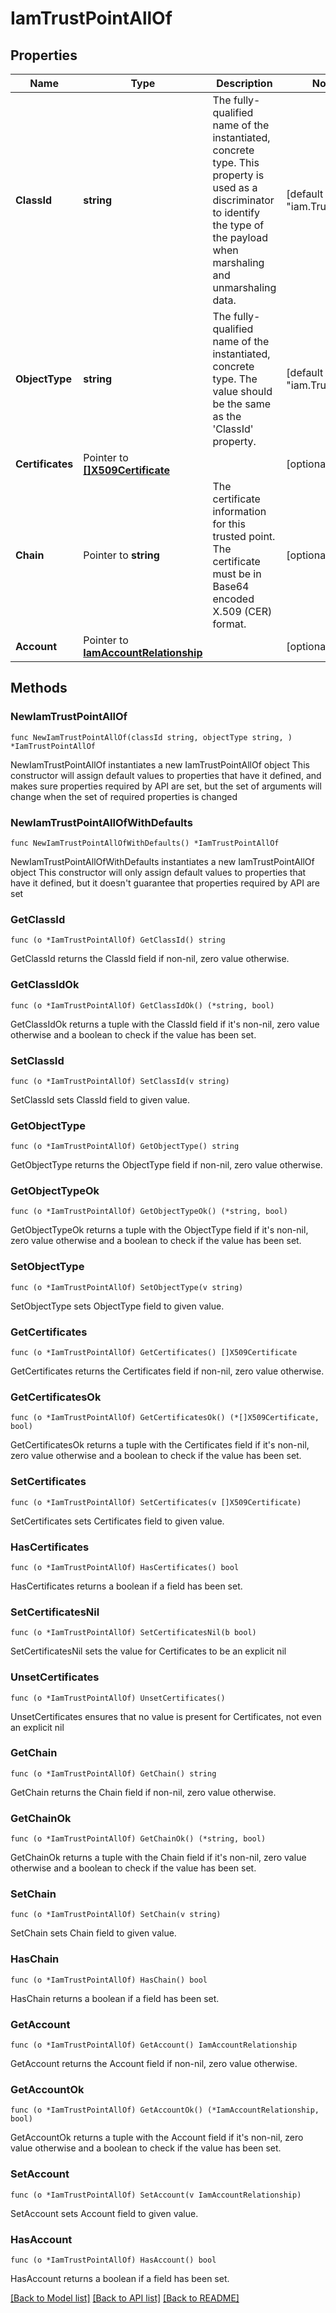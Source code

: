 # IamTrustPointAllOf

## Properties

Name | Type | Description | Notes
------------ | ------------- | ------------- | -------------
**ClassId** | **string** | The fully-qualified name of the instantiated, concrete type. This property is used as a discriminator to identify the type of the payload when marshaling and unmarshaling data. | [default to "iam.TrustPoint"]
**ObjectType** | **string** | The fully-qualified name of the instantiated, concrete type. The value should be the same as the &#39;ClassId&#39; property. | [default to "iam.TrustPoint"]
**Certificates** | Pointer to [**[]X509Certificate**](x509.Certificate.md) |  | [optional] 
**Chain** | Pointer to **string** | The certificate information for this trusted point. The certificate must be in Base64 encoded X.509 (CER) format. | [optional] 
**Account** | Pointer to [**IamAccountRelationship**](iam.Account.Relationship.md) |  | [optional] 

## Methods

### NewIamTrustPointAllOf

`func NewIamTrustPointAllOf(classId string, objectType string, ) *IamTrustPointAllOf`

NewIamTrustPointAllOf instantiates a new IamTrustPointAllOf object
This constructor will assign default values to properties that have it defined,
and makes sure properties required by API are set, but the set of arguments
will change when the set of required properties is changed

### NewIamTrustPointAllOfWithDefaults

`func NewIamTrustPointAllOfWithDefaults() *IamTrustPointAllOf`

NewIamTrustPointAllOfWithDefaults instantiates a new IamTrustPointAllOf object
This constructor will only assign default values to properties that have it defined,
but it doesn't guarantee that properties required by API are set

### GetClassId

`func (o *IamTrustPointAllOf) GetClassId() string`

GetClassId returns the ClassId field if non-nil, zero value otherwise.

### GetClassIdOk

`func (o *IamTrustPointAllOf) GetClassIdOk() (*string, bool)`

GetClassIdOk returns a tuple with the ClassId field if it's non-nil, zero value otherwise
and a boolean to check if the value has been set.

### SetClassId

`func (o *IamTrustPointAllOf) SetClassId(v string)`

SetClassId sets ClassId field to given value.


### GetObjectType

`func (o *IamTrustPointAllOf) GetObjectType() string`

GetObjectType returns the ObjectType field if non-nil, zero value otherwise.

### GetObjectTypeOk

`func (o *IamTrustPointAllOf) GetObjectTypeOk() (*string, bool)`

GetObjectTypeOk returns a tuple with the ObjectType field if it's non-nil, zero value otherwise
and a boolean to check if the value has been set.

### SetObjectType

`func (o *IamTrustPointAllOf) SetObjectType(v string)`

SetObjectType sets ObjectType field to given value.


### GetCertificates

`func (o *IamTrustPointAllOf) GetCertificates() []X509Certificate`

GetCertificates returns the Certificates field if non-nil, zero value otherwise.

### GetCertificatesOk

`func (o *IamTrustPointAllOf) GetCertificatesOk() (*[]X509Certificate, bool)`

GetCertificatesOk returns a tuple with the Certificates field if it's non-nil, zero value otherwise
and a boolean to check if the value has been set.

### SetCertificates

`func (o *IamTrustPointAllOf) SetCertificates(v []X509Certificate)`

SetCertificates sets Certificates field to given value.

### HasCertificates

`func (o *IamTrustPointAllOf) HasCertificates() bool`

HasCertificates returns a boolean if a field has been set.

### SetCertificatesNil

`func (o *IamTrustPointAllOf) SetCertificatesNil(b bool)`

 SetCertificatesNil sets the value for Certificates to be an explicit nil

### UnsetCertificates
`func (o *IamTrustPointAllOf) UnsetCertificates()`

UnsetCertificates ensures that no value is present for Certificates, not even an explicit nil
### GetChain

`func (o *IamTrustPointAllOf) GetChain() string`

GetChain returns the Chain field if non-nil, zero value otherwise.

### GetChainOk

`func (o *IamTrustPointAllOf) GetChainOk() (*string, bool)`

GetChainOk returns a tuple with the Chain field if it's non-nil, zero value otherwise
and a boolean to check if the value has been set.

### SetChain

`func (o *IamTrustPointAllOf) SetChain(v string)`

SetChain sets Chain field to given value.

### HasChain

`func (o *IamTrustPointAllOf) HasChain() bool`

HasChain returns a boolean if a field has been set.

### GetAccount

`func (o *IamTrustPointAllOf) GetAccount() IamAccountRelationship`

GetAccount returns the Account field if non-nil, zero value otherwise.

### GetAccountOk

`func (o *IamTrustPointAllOf) GetAccountOk() (*IamAccountRelationship, bool)`

GetAccountOk returns a tuple with the Account field if it's non-nil, zero value otherwise
and a boolean to check if the value has been set.

### SetAccount

`func (o *IamTrustPointAllOf) SetAccount(v IamAccountRelationship)`

SetAccount sets Account field to given value.

### HasAccount

`func (o *IamTrustPointAllOf) HasAccount() bool`

HasAccount returns a boolean if a field has been set.


[[Back to Model list]](../README.md#documentation-for-models) [[Back to API list]](../README.md#documentation-for-api-endpoints) [[Back to README]](../README.md)


